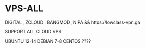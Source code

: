 # VPS-ALL
DIGITAL , ZCLOUD , BANGMOD , NIPA  &amp;&amp; https://lowclass-vpn.ga




SUPPORT ALL CLOUD VPS

UBUNTU 12-14
DEBIAN 7-8
CENTOS ????
